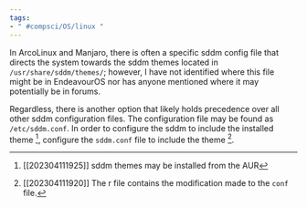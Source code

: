 ```yaml
---
tags:
- " #compsci/OS/linux "
---
```


In ArcoLinux and Manjaro, there is often a specific sddm config file that directs the system towards the sddm themes located in `/usr/share/sddm/themes/`; however, I have not identified where this file might be in EndeavourOS nor has anyone mentioned where it may potentially be in forums. 

Regardless, there is another option that likely holds precedence over all other sddm configuration files. The configuration file may be found as `/etc/sddm.conf`. In order to configure the sddm to include the installed theme [^1], configure the `sddm.conf` file to include the theme [^2].

[^1]: [[202304111925]] sddm themes may be installed from the AUR
[^2]: [[202304111920]] The r file contains the modification made to the `conf` file.